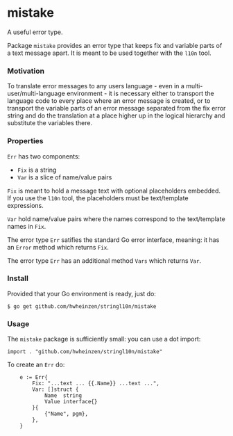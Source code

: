# mistake
A useful error type. 

Package `mistake` provides an error type that keeps
fix and variable parts of a text message apart.
It is meant to be used together with the `l10n` tool.

### Motivation
To translate error messages to any users language - even in a 
multi-user/multi-language environment - it is necessary either
to transport the language code to every place where an error message
is created, or to transport the variable parts of an error message
separated from the fix error string and do the translation 
at a place higher up in the logical hierarchy and substitute the
variables there.

### Properties
`Err` has two components:
- `Fix` is a string
- `Var` is a slice of name/value pairs

`Fix` is meant to hold a message text with optional placeholders
embedded. If you use the `l10n` tool, the placeholders must be
text/template expressions.

`Var` hold name/value pairs where the names correspond to the
text/template names in `Fix`.

The error type `Err` satifies the standard Go error interface,
meaning: it has an `Error` method which returns `Fix`.

The error type `Err` has an additional method `Vars` which returns `Var`.

### Install
Provided that your Go environment is ready, just do:

`$ go get github.com/hwheinzen/stringl10n/mistake`

### Usage
The `mistake` package is sufficiently small: you can use a dot import:

`import . "github.com/hwheinzen/stringl10n/mistake"`

To create an `Err` do:

```
	e := Err{
		Fix: "...text ... {{.Name}} ...text ...",
		Var: []struct {
			Name  string
			Value interface{}
		}{
			{"Name", pgm},
		},
	}
```

